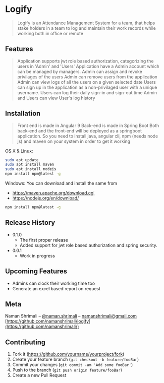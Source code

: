 # Logify
> Logify is an Attendance Management System for a team, that helps stake holders in a team to log and maintain their work records while working both in office or remote

## Features
> Application supports jwt role based authorization, categorizing the users in 'Admin' and 'Users'
> Application have a Admin account which can be managed by managers.
> Admin can assign and revoke privilages of the users
> Admin can remove users from the application
> Admin can view logs of all the users on a given selected date
> Users can sign up in the application as a non-privilaged user with a unique username.
> Users can log their daily sign-in and sign-out time
> Admin and Users can view User's log history

## Installation
> Front end is made in Angular 9
> Back-end is made in Spring Boot
> Both back-end and the front-end will be deployed as a springboot application. So you need to install java, angular cli, npm (needs node js) and maven on your system in order to get it working

OS X & Linux:
```sh
sudo apt update
sudo apt install maven
sudo apt install nodejs
npm install npm@latest -g

```

Windows:
You can download and install the same from 
* https://maven.apache.org/download.cgi
* https://nodejs.org/en/download/
```sh
npm install npm@latest -g
```

## Release History
* 0.1.0
    * The first proper release
    * Added support for jwt role based authorization and spring security.
* 0.0.1
    * Work in progress

## Upcoming Features
* Admins can clock their working time too
* Generate an excel based report on request

## Meta

Naman Shrimali – [@naman.shrimali](https://twitter.com/naman.shrimali) – namanshrimali@gmail.com
[https://github.com/namanshrimali/logify](https://github.com/namanshrimali/)

## Contributing

1. Fork it (<https://github.com/yourname/yourproject/fork>)
2. Create your feature branch (`git checkout -b feature/fooBar`)
3. Commit your changes (`git commit -am 'Add some fooBar'`)
4. Push to the branch (`git push origin feature/fooBar`)
5. Create a new Pull Request
